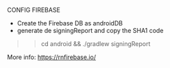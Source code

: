 CONFIG FIREBASE
* Create the Firebase DB as androidDB
* generate de signingReport and copy the SHA1 code
>>cd android && ./gradlew signingReport

More info: https://rnfirebase.io/